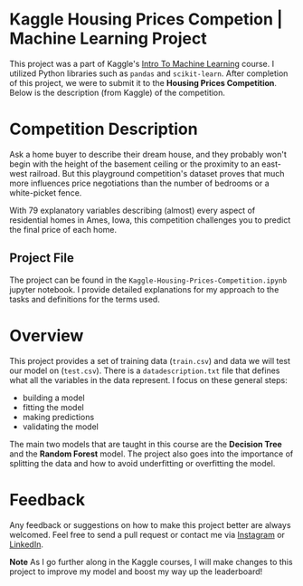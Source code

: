 # Kaggle Housing Prices Competion | Machine Learning Project
 
This project was a part of Kaggle's [Intro To Machine Learning](https://www.kaggle.com/learn/intro-to-machine-learning) course. I utilized Python libraries such as `pandas` and `scikit-learn`. After completion of this project, we were to submit it to the **Housing Prices Competition**. Below is the description (from Kaggle) of the competition.

# Competition Description
Ask a home buyer to describe their dream house, and they probably won't begin with the height of the basement ceiling or the proximity to an east-west railroad. But this playground competition's dataset proves that much more influences price negotiations than the number of bedrooms or a white-picket fence.

With 79 explanatory variables describing (almost) every aspect of residential homes in Ames, Iowa, this competition challenges you to predict the final price of each home.

## Project File
The project can be found in the `Kaggle-Housing-Prices-Competition.ipynb` jupyter notebook. I provide detailed explanations for my approach to the tasks and definitions for the terms used.

# Overview
This project provides a set of training data (`train.csv`) and data we will test our model on (`test.csv`). There is a `datadescription.txt` file that defines what all the variables in the data represent. I focus on these general steps:

* building a model
* fitting the model
* making predictions
* validating the model 

The main two models that are taught in this course are the **Decision Tree** and the **Random Forest** model. The project also goes into the importance of splitting the data and how to avoid underfitting or overfitting the model.

# Feedback
Any feedback or suggestions on how to make this project better are always welcomed. Feel free to send a pull request or contact me via [Instagram](https://www.instagram.com/alexatech_/) or [LinkedIn](https://www.linkedin.com/in/alexandriabaldizon/).

**Note** As I go further along in the Kaggle courses, I will make changes to this project to improve my model and boost my way up the leaderboard! 